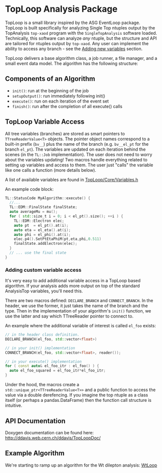 TopLoop Analysis Package
========================

TopLoop is a small library inspired by the ASG EventLoop
package. TopLoop is built specifically for analyzing Single Top
ntuples output by the TopAnalysis `top-xaod` program with the
`SingleTopAnalysis` software loaded. Technically, this software can
analyze _any_ ntuple, but the structure and API are tailored for
ntuples output by `top-xaod`. Any user can implement the ability to
access any branch - see the [Adding new
variables](#adding-custom-variable-access) section.

TopLoop delivers a base algorithm class, a job runner, a file manager,
and a small event data model. The algorithm has the following
structure:

## Components of an Algorithm

- `init()`: run at the beginning of the job
- `setupOutput()`: run immediately following init()
- `execute()`: run on each iteration of the event set
- `finish()`: run after the completion of all execute() calls

## TopLoop Variable Access

All tree variables (branches) are stored as smart pointers to
`TTreeReaderValue<T>` objects. The pointer object names correspond to
a built-in prefix (`bv__`) plus the name of the branch
(e.g. `bv__el_pt` for the branch `el_pt`). The variables are updated
on each iteration behind the scenes (in the `TL::Job`
implementation). The user does not need to worry about the variables
updating! Two macros handle everything related to setting up variables
and access to them. The user just "calls" the variable like one calls
a function (more details below).

A list of available variables are found in
[TopLoop/Core/Variables.h](TopLoop/Core/Variables.h)

An example code block:

```cpp
TL::StatusCode MyAlgorithm::execute() {
  //...
  TL::EDM::FinalState finalState;
  auto averageMu = mu();
  for ( std::size_t i = 0; i < el_pt().size(); ++i ) {
    TL::EDM::Electron elec;
    auto pt  = el_pt().at(i);
    auto eta = el_eta().at(i);
    auto phi = el_phi().at(i);
    elec.p4().SetPtEtaPhiM(pt,eta,phi,0.511)
    finalState.addElectron(elec);
  }
  // ... use the final state
}
```

### Adding custom variable access

It's very easy to add additional variable access in a TopLoop based
algorithm. If your analysis adds more output on top of the standard
AnalysisTop variables, you'll need this.

There are two macros defined: `DECLARE_BRANCH` and
`CONNECT_BRANCH`. In the header, we use the former, it just takes the
name of the branch and the type. Then in the implementation of your
algorithm's `init()` function, we use the latter and say which
TTreeReader pointer to connect to.

An example where the additional variable of interest is called
`el_foo` exists:

```cpp
// in the header class definition.
DECLARE_BRANCH(el_foo, std::vector<float>)
```

```cpp
// in your init() implementation
CONNECT_BRANCH(el_foo, std::vector<float>, reader());
```


```cpp
// in your execute() implementation
for ( const auto& el_foo_itr : el_foo() ) {
  auto el_foo_squared = el_foo_itr*el_foo_itr;
}
```

Under the hood, the macros create a
`std::unique_ptr<TTreeReaderValue<T>>` and a public function to access
the value via a double derefencing. If you imagine the top ntuple as a
class itself (or perhaps a pandas.DataFrame) then the function call
structure is intuitive.

## API Documentation

Doxygen documentation can be found here: http://ddavis.web.cern.ch/ddavis/TopLoopDoc/

## Example Algorithm

We're starting to ramp up an algorithm for the Wt dilepton analysis:
[WtLoop](http://gitlab.cern.ch/atlasphys-top/singletop/tW_13TeV_Rel21/WtLoop)
